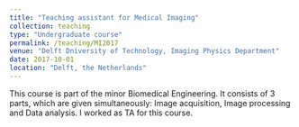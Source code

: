 ```yaml
---
title: "Teaching assistant for Medical Imaging"
collection: teaching
type: "Undergraduate course"
permalink: /teaching/MI2017
venue: "Delft Dniversity of Technology, Imaging Physics Department"
date: 2017-10-01
location: "Delft, the Netherlands"
---
```


This course is part of the minor Biomedical Engineering. It consists of 3 parts, which are given simultaneously: 
Image acquisition, Image processing and Data analysis. I worked as TA for this course.
